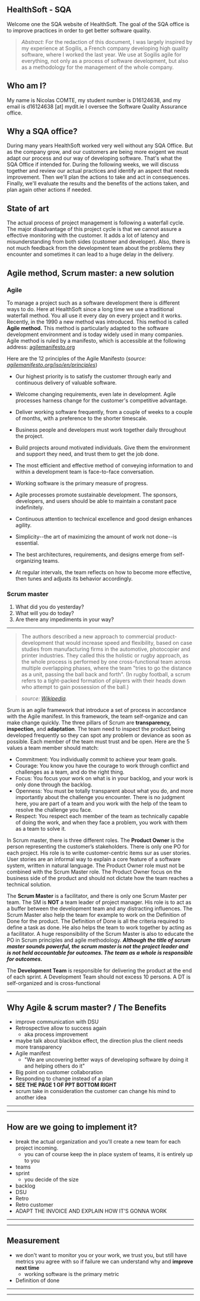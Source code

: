 ## HealthSoft - SQA

Welcome one the SQA website of HealthSoft. The goal of the SQA office is to improve practices in order to get better software quality.

> _Abstract:_ For the redaction of this document, I was largely inspired by my experience at Sogilis, a French company developing high quality software, where I worked the last year. We use at Sogilis agile for everything, not only as a process of software development, but also as a methodology for the management of the whole company.

## Who am I?

My name is Nicolas COMTE, my student number is D16124638, and my email is d16124638 [at] mydit.ie
I oversee the Software Quality Assurance office.

## Why a SQA office?

During many years HealthSoft worked very well without any SQA Office. But as the company grow, and our customers are being more exigent we must adapt our process and our way of developing software.
That's what the SQA Office if intended for. During the following weeks, we will discuss together and review our actual practices and identify an aspect that needs improvement.
Then we'll plan the actions to take and act in consequences.
Finally, we'll evaluate the results and the benefits of the actions taken, and plan again other actions if needed.

## State of art

The actual process of project management is following a waterfall cycle.
The major disadvantage of this project cycle is that we cannot assure a effective monitoring with the customer.
It adds a lot of latency and misunderstanding from both sides (customer and developer).
Also, there is not much feedback from the development team about the problems they encounter and sometimes it can lead to a huge delay in the delivery.

## Agile method, Scrum master: a new solution

### Agile

To manage a project such as a software development there is different ways to do. Here at HealthSoft since a long time we use a traditional waterfall method. You all use it every day on every project and it works.
Recently, in the 1990 a new method was introduced. This method is called __Agile method.__ This method is particularly adapted to the software development environment and is today widely used in many companies.
Agile method is ruled by a manifesto, which is accessible at the following address: [agilemanifesto.org](http://agilemanifesto.org/)

Here are the 12 principles of the Agile Manifesto (_source: [agilemanifesto.org/iso/en/principles](http://agilemanifesto.org/iso/en/principles.html)_)

* Our highest priority is to satisfy the customer
through early and continuous delivery
of valuable software.

* Welcome changing requirements, even late in
development. Agile processes harness change for
the customer's competitive advantage.

* Deliver working software frequently, from a
couple of weeks to a couple of months, with a
preference to the shorter timescale.

* Business people and developers must work
together daily throughout the project.

* Build projects around motivated individuals.
Give them the environment and support they need,
and trust them to get the job done.

* The most efficient and effective method of
conveying information to and within a development
team is face-to-face conversation.

* Working software is the primary measure of progress.

* Agile processes promote sustainable development.
The sponsors, developers, and users should be able
to maintain a constant pace indefinitely.

* Continuous attention to technical excellence
and good design enhances agility.

* Simplicity--the art of maximizing the amount
of work not done--is essential.

* The best architectures, requirements, and designs
emerge from self-organizing teams.

* At regular intervals, the team reflects on how
to become more effective, then tunes and adjusts
its behavior accordingly.

### Scrum master

1. What did you do yesterday?
2. What will you do today?
3. Are there any impediments in your way?

----------------------

> The authors described a new approach to commercial product-development that would increase speed and flexibility, based on case studies from manufacturing firms in the automotive, photocopier and printer industries. They called this the holistic or rugby approach, as the whole process is performed by one cross-functional team across multiple overlapping phases, where the team "tries to go the distance as a unit, passing the ball back and forth". (In rugby football, a scrum refers to a tight-packed formation of players with their heads down who attempt to gain possession of the ball.)

>_source: [Wikipedia]( https://goo.gl/rxUOZs)._

Srum is an agile framework that introduce a set of process in accordance with the Agile manifest. In this framework, the team self-organize and can make change quickly. The three pillars of Scrum are __transparency, inspection,__ and __adaptation__. The team need to inspect the product being developed frequently so they can spot any problem or deviance as soon as possible. Each member of the team must trust and be open. Here are the 5 values a team member should match:
* Commitment: You individually commit to achieve your team goals.
* Courage: You know you have the courage to work through conflict and challenges as a team, and do the right thing.
* Focus: You focus your work on what is in your backlog, and your work is only done through the backlog.
* Openness: You must be totally transparent about what you do, and more importantly about the challenge you encounter. There is no judgment here, you are part of a team and you work with the help of the team to resolve the challenge you face.
* Respect: You respect each member of the team as technically capable of doing the work, and when they face a problem, you work with them as a team to solve it.

In Scrum master, there is three different roles.
The __Product Owner__ is the person representing the customer’s stakeholders. There is only one PO for each project.  His role is to write customer-centric items sur as user stories. User stories are an informal way to explain a core feature of a software system, written in natural language. The Product Owner role must not be combined with the Scrum Master role. The Product Owner focus on the business side of the product and should not dictate how the team reaches a technical solution.

The __Scrum Master__ is a facilitator, and there is only one Scrum Master per team. The SM is __NOT__  a team leader of project manager. His role is to act as a buffer between the development team and any distracting influences. The Scrum Master also help the team for example to work on the Definition of Done for the product. The Definition of Done is all the criteria required to define a task as done. He also helps the team to work together by acting as a facilitator. A huge responsibility of the Scrum Master is also to educate the PO in Scrum principles and agile methodology.  *__Although the title of scrum master sounds powerful, the scrum master is not the project leader and is not held accountable for outcomes. The team as a whole is responsible for outcomes.__*

The __Development Team__ is responsible for delivering the product at the end of each sprint. A Development Team should not excess 10 persons. A DT is self-organized and is cross-functional



----------------------


## Why Agile & scrum master? / The Benefits

* improve communication with DSU
* Retrospective allow to success again
    * aka process improvement
* maybe talk about blackbox effect, the direction plus the client needs more transparency
* Agile manifest
    * "We are uncovering better ways of developing software by doing it and helping others do it"
* Big point on customer collaboration
* Responding to change instead of a plan
* __SEE THE PAGE 1 OF PPT BOTTOM RIGHT__
* scrum take in consideration the customer can change his mind to another idea

----------------------
----------------------

## How are we going to implement it?

* break the actual organization and you'll create a new team for each project incoming.
    * you can of course keep the in place system of teams, it is entirely up to you
* teams
* sprint
    * you decide of the size
* backlog
* DSU
* Retro
* Retro customer
* ADAPT THE INVOICE AND EXPLAIN HOW IT’S GONNA WORK


----------------------
----------------------

## Measurement

* we don't want to monitor you or your work, we trust you, but still have metrics you agree with so if failure we can understand why and __improve next time__
    * working software is the primary metric
* Definition of done



----------------------
----------------------
